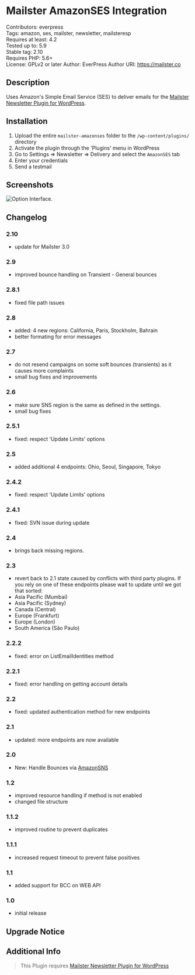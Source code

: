 # Mailster AmazonSES Integration

Contributors: everpress  
Tags: amazon, ses, mailster, newsletter, mailsteresp  
Requires at least: 4.2  
Tested up to: 5.9  
Stable tag: 2.10  
Requires PHP: 5.6+  
License: GPLv2 or later
Author: EverPress
Author URI: https://mailster.co

## Description

Uses Amazon's Simple Email Service (SES) to deliver emails for the [Mailster Newsletter Plugin for WordPress](https://mailster.co/?utm_campaign=wporg&utm_source=AmazonSES+integration+for+Mailster&utm_medium=readme).

## Installation

1. Upload the entire `mailster-amazonses` folder to the `/wp-content/plugins/` directory
2. Activate the plugin through the 'Plugins' menu in WordPress
3. Go to Settings => Newsletter => Delivery and select the `AmazonSES` tab
4. Enter your credentials
5. Send a testmail

## Screenshots

![Option Interface.](https://ps.w.org/mailster-amazonses/assets/screenshot-1.png)

## Changelog

### 2.10

* update for Mailster 3.0

### 2.9

* improved bounce handling on Transient - General bounces

### 2.8.1

* fixed file path issues

### 2.8

* added: 4 new regions: California, Paris, Stockholm, Bahrain
* better formating for error messages

### 2.7

* do not resend campaigns on some soft bounces (transients) as it causes more complaints
* small bug fixes and improvements

### 2.6

* make sure SNS region is the same as defined in the settings.
* small bug fixes

### 2.5.1

* fixed: respect 'Update Limits' options

### 2.5

* added additional 4 endpoints: Ohio, Seoul, Singapore, Tokyo

### 2.4.2

* fixed: respect 'Update Limits' options

### 2.4.1

* fixed: SVN issue during update

### 2.4

* brings back missing regions.

### 2.3

* revert back to 2.1 state caused by conflicts with third party plugins. If you rely on one of these endpoints please wait to update until we got that sorted:
* Asia Pacific (Mumbai)
* Asia Pacific (Sydney)
* Canada (Central)
* Europe (Frankfurt)
* Europe (London)
* South America (São Paulo)

### 2.2.2

* fixed: error on ListEmailIdentities method

### 2.2.1

* fixed: error handling on getting account details

### 2.2

* fixed: updated authentication method for new endpoints

### 2.1

* updated: more endpoints are now available

### 2.0

* New: Handle Bounces via [AmazonSNS](https://kb.mailster.co/handling-bounces-with-amazonsns/?utm_campaign=wporg&utm_source=AmazonSES+integration+for+Mailster&utm_medium=readme)

### 1.2

* improved resource handling if method is not enabled
* changed file structure

### 1.1.2

* improved routine to prevent duplicates

### 1.1.1

* increased request timeout to prevent false positives

### 1.1

* added support for BCC on WEB API

### 1.0

* initial release

## Upgrade Notice

## Additional Info

> This Plugin requires [Mailster Newsletter Plugin for WordPress](https://mailster.co/?utm_campaign=wporg&utm_source=AmazonSES+integration+for+Mailster&utm_medium=readme)
